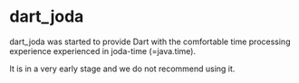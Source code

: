 # dart_joda

dart_joda was started to provide Dart with the comfortable time processing experience experienced in joda-time (=java.time).

It is in a very early stage and we do not recommend using it.